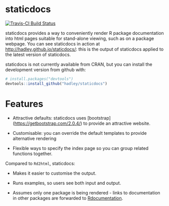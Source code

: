 # staticdocs

[![Travis-CI Build Status](https://travis-ci.org/hadley/staticdocs.svg?branch=master)](https://travis-ci.org/hadley/staticdocs)

staticdocs provides a way to conveniently render R package documentation into html pages suitable for stand-alone viewing, such as on a package webpage. You can see staticdocs in action at <http://hadley.github.io/staticdocs/>: this is the output of staticdocs applied to the latest version of staticdocs.

staticdocs is not currently available from CRAN, but you can install the development version from github with:

```R
# install.packages("devtools")
devtools::install_github("hadley/staticdocs")
```

# Features

* Attractive defaults: staticdocs uses [bootstrap]
  (https://getbootstrap.com/2.0.4/) to provide an attractive website.

* Customisable: you can override the default templates to provide
  alternative rendering

* Flexible ways to specify the index page so you can group related
  functions together.

Compared to `Rd2html`, staticdocs:

* Makes it easier to customise the output.

* Runs examples, so users see both input and output.

* Assumes only one package is being rendered - links to documentation in
  other packages are forwarded to [Rdocumentation](http://www.rdocumentation.org/).
